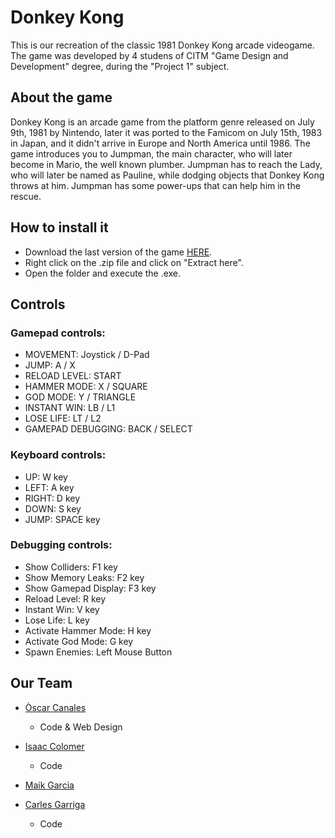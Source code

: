 # Donkey Kong

This is our recreation of the classic 1981 Donkey Kong arcade videogame. The game was developed by 4 studens of CITM "Game Design and Development" degree, during the "Project 1" subject.

## About the game

Donkey Kong is an arcade game from the platform genre released on July 9th, 1981 by Nintendo, later it was ported to the Famicom on July 15th, 1983 in Japan, and it didn't arrive in Europe and North America until 1986. The game introduces you to Jumpman, the main character, who will later become in Mario, the well known plumber. Jumpman has to reach the Lady, who will later be named as Pauline, while dodging objects that Donkey Kong throws at him. Jumpman has some power-ups that can help him in the rescue.

## How to install it
* Download the last version of the game [HERE](https://github.com/FireAlfa/OCIM-Studios-Donkey-Kong/releases/tag/v1.0). 
* Right click on the .zip file and click on "Extract here". 
* Open the folder and execute the .exe.

## Controls

### Gamepad controls:
- MOVEMENT: Joystick / D-Pad
- JUMP: A / X
- RELOAD LEVEL: START
- HAMMER MODE: X / SQUARE
- GOD MODE: Y / TRIANGLE
- INSTANT WIN: LB / L1
- LOSE LIFE: LT / L2
- GAMEPAD DEBUGGING: BACK / SELECT


### Keyboard controls:
- UP: W key
- LEFT: A key
- RIGHT: D key
- DOWN: S key
- JUMP: SPACE key


### Debugging controls:
- Show Colliders: F1 key
- Show Memory Leaks: F2 key
- Show Gamepad Display: F3 key
- Reload Level: R key
- Instant Win: V key
- Lose Life: L key
- Activate Hammer Mode: H key
- Activate God Mode: G key
- Spawn Enemies: Left Mouse Button

## Our Team

* [Òscar Canales](https://github.com/Osvak)  
  - Code & Web Design

* [Isaac Colomer](https://github.com/IsaaColomer)
  - Code
  
* [Maik Garcia](https://github.com/maikgarcia)

* [Carles Garriga](https://github.com/FireAlfa) 
  - Code 
